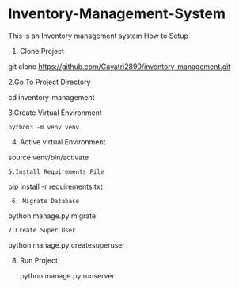 # Inventory-Management-System
This is an Inventory management system 
How to Setup
1. Clone Project
   
 git clone https://github.com/Gayatri2890/inventory-management.git


 

   2.Go To Project Directory
   
   cd inventory-management


   
 3.Create Virtual Environment
 
    python3 -m venv venv


    
   4. Active virtual Environment
   
source venv/bin/activate




    5.Install Requirements File
    
pip install -r requirements.txt

     6. Migrate Database
     
python manage.py migrate

    7.Create Super User
    
python manage.py createsuperuser

8. Run Project

   python manage.py runserver
